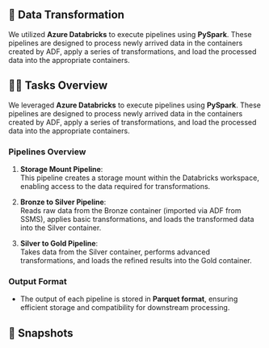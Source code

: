 ## 🚀 Data Transformation

We utilized **Azure Databricks** to execute pipelines using **PySpark**. These pipelines are designed to process newly arrived data in the containers created by ADF, apply a series of transformations, and load the processed data into the appropriate containers.

## 👨‍💻 **Tasks Overview**  

We leveraged **Azure Databricks** to execute pipelines using **PySpark**. These pipelines are designed to process newly arrived data in the containers created by ADF, apply a series of transformations, and load the processed data into the appropriate containers.  

### **Pipelines Overview**  

1. **Storage Mount Pipeline**:  
   This pipeline creates a storage mount within the Databricks workspace, enabling access to the data required for transformations.  

2. **Bronze to Silver Pipeline**:  
   Reads raw data from the Bronze container (imported via ADF from SSMS), applies basic transformations, and loads the transformed data into the Silver container.  

3. **Silver to Gold Pipeline**:  
   Takes data from the Silver container, performs advanced transformations, and loads the refined results into the Gold container.  

### Output Format
- The output of each pipeline is stored in **Parquet format**, ensuring efficient storage and compatibility for downstream processing.

## 📸 Snapshots